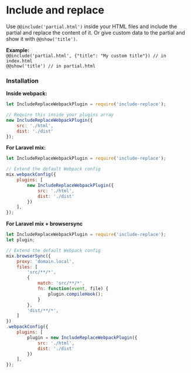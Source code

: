 # Include and replace
Use `@@include('partial.html')` inside your HTML files and include the partial and replace the content of it.
Or give custom data to the partial and show it with `@@show('title')`.

**Example:**  
`@@include('partial.html', {"title": "My custom title"}) // in index.html`  
`@@show('title') // in partial.html`

### Installation

**Inside webpack:**
``` javascript
let IncludeReplaceWebpackPlugin = require('include-replace');

// Require this inside your plugins array
new IncludeReplaceWebpackPlugin({
    src: './html',
    dist: './dist'
});
```
**For Laravel mix:**
``` javascript
let IncludeReplaceWebpackPlugin = require('include-replace');

// Extend the default Webpack config
mix.webpackConfig({
    plugins: [
        new IncludeReplaceWebpackPlugin({
            src: './html',
            dist: './dist'
        })
    ],
});
```
**For Laravel mix + browsersync**
``` javascript
let IncludeReplaceWebpackPlugin = require('include-replace');
let plugin;

// Extend the default Webpack config
mix.browserSync({
    proxy: 'domain.local',
    files: [
        'src/**/*',
        {
            match: 'src/**/*',
            fn: function(event, file) {
                plugin.compileHook();
            }
        },
        'dist/**/*',
    ]
})
.webpackConfig({
    plugins: [
        plugin = new IncludeReplaceWebpackPlugin({
            src: './html',
            dist: './dist'
        })
    ],
});
```
